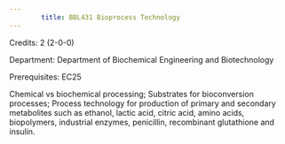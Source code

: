 ```yaml
---
        title: BBL431 Bioprocess Technology
---
```

Credits: 2 (2-0-0)

Department: Department of Biochemical Engineering and Biotechnology

Prerequisites: EC25

Chemical vs biochemical processing; Substrates for bioconversion processes; Process technology for production of primary and secondary metabolites such as ethanol, lactic acid, citric acid, amino acids, biopolymers, industrial enzymes, penicillin, recombinant glutathione and insulin.